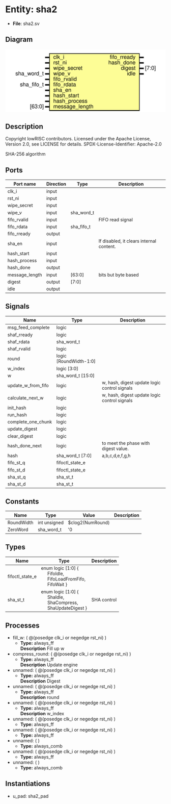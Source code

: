 # Entity: sha2

- **File**: sha2.sv
## Diagram

![Diagram](sha2.svg "Diagram")
## Description

 Copyright lowRISC contributors.
 Licensed under the Apache License, Version 2.0, see LICENSE for details.
 SPDX-License-Identifier: Apache-2.0

 SHA-256 algorithm


## Ports

| Port name      | Direction | Type       | Description                              |
| -------------- | --------- | ---------- | ---------------------------------------- |
| clk_i          | input     |            |                                          |
| rst_ni         | input     |            |                                          |
| wipe_secret    | input     |            |                                          |
| wipe_v         | input     | sha_word_t |                                          |
| fifo_rvalid    | input     |            |  FIFO read signal                        |
| fifo_rdata     | input     | sha_fifo_t |                                          |
| fifo_rready    | output    |            |                                          |
| sha_en         | input     |            | If disabled, it clears internal content. |
| hash_start     | input     |            |                                          |
| hash_process   | input     |            |                                          |
| hash_done      | output    |            |                                          |
| message_length | input     | [63:0]     | bits but byte based                      |
| digest         | output    | [7:0]      |                                          |
| idle           | output    |            |                                          |
## Signals

| Name               | Type                   | Description                                    |
| ------------------ | ---------------------- | ---------------------------------------------- |
| msg_feed_complete  | logic                  |                                                |
| shaf_rready        | logic                  |                                                |
| shaf_rdata         | sha_word_t             |                                                |
| shaf_rvalid        | logic                  |                                                |
| round              | logic [RoundWidth-1:0] |                                                |
| w_index            | logic      [3:0]       |                                                |
| w                  | sha_word_t [15:0]      |                                                |
| update_w_from_fifo | logic                  |  w, hash, digest update logic control signals  |
| calculate_next_w   | logic                  |  w, hash, digest update logic control signals  |
| init_hash          | logic                  |                                                |
| run_hash           | logic                  |                                                |
| complete_one_chunk | logic                  |                                                |
| update_digest      | logic                  |                                                |
| clear_digest       | logic                  |                                                |
| hash_done_next     | logic                  | to meet the phase with digest value.           |
| hash               | sha_word_t [7:0]       | a,b,c,d,e,f,g,h                                |
| fifo_st_q          | fifoctl_state_e        |                                                |
| fifo_st_d          | fifoctl_state_e        |                                                |
| sha_st_q           | sha_st_t               |                                                |
| sha_st_d           | sha_st_t               |                                                |
## Constants

| Name       | Type         | Value            | Description |
| ---------- | ------------ | ---------------- | ----------- |
| RoundWidth | int unsigned | $clog2(NumRound) |             |
| ZeroWord   | sha_word_t   | '0               |             |
## Types

| Name            | Type                                                                                                                                                                                 | Description   |
| --------------- | ------------------------------------------------------------------------------------------------------------------------------------------------------------------------------------ | ------------- |
| fifoctl_state_e | enum logic [1:0] {<br><span style="padding-left:20px">     FifoIdle,<br><span style="padding-left:20px">     FifoLoadFromFifo,<br><span style="padding-left:20px">     FifoWait   }  |               |
| sha_st_t        | enum logic [1:0] {<br><span style="padding-left:20px">     ShaIdle,<br><span style="padding-left:20px">     ShaCompress,<br><span style="padding-left:20px">     ShaUpdateDigest   } |  SHA control  |
## Processes
- fill_w: ( @(posedge clk_i or negedge rst_ni) )
  - **Type:** always_ff
</br>**Description**
 Fill up w 
- compress_round: ( @(posedge clk_i or negedge rst_ni) )
  - **Type:** always_ff
</br>**Description**
 Update engine 
- unnamed: ( @(posedge clk_i or negedge rst_ni) )
  - **Type:** always_ff
</br>**Description**
 Digest 
- unnamed: ( @(posedge clk_i or negedge rst_ni) )
  - **Type:** always_ff
</br>**Description**
 round 
- unnamed: ( @(posedge clk_i or negedge rst_ni) )
  - **Type:** always_ff
</br>**Description**
 w_index 
- unnamed: ( @(posedge clk_i or negedge rst_ni) )
  - **Type:** always_ff
- unnamed: ( @(posedge clk_i or negedge rst_ni) )
  - **Type:** always_ff
- unnamed: (  )
  - **Type:** always_comb
- unnamed: ( @(posedge clk_i or negedge rst_ni) )
  - **Type:** always_ff
- unnamed: (  )
  - **Type:** always_comb
## Instantiations

- u_pad: sha2_pad
